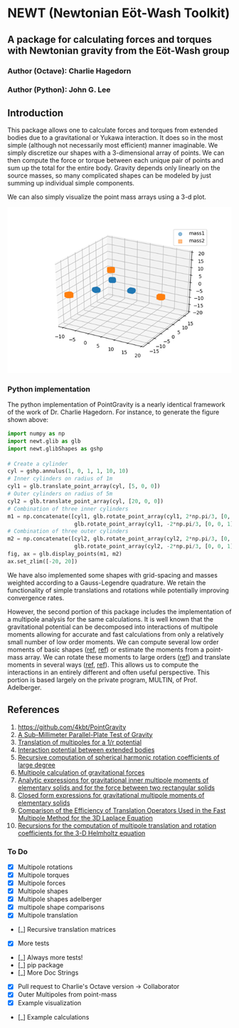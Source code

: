 # NEWT (Newtonian E&ouml;t-Wash Toolkit)
## A package for calculating forces and torques with Newtonian gravity from the E&ouml;t-Wash group
### Author (Octave): Charlie Hagedorn
### Author (Python): John G. Lee

## Introduction

This package allows one to calculate forces and torques from extended bodies 
due to a gravitational or Yukawa interaction. It does so in the most simple 
(although not necessarily most efficient) manner imaginable. We simply
discretize our shapes with a 3-dimensional array of points. We can then 
compute the force or torque between each unique pair of points and sum up the 
total for the entire body. Gravity depends only linearly on the source masses, 
so many complicated shapes can be modeled by just summing up individual simple 
components.

We can also simply visualize the point mass arrays using a 3-d plot.

![Example: Three cylinders comprising object 1(blue), and object 2(orange)](/newt/example/glibEx.png)

### Python implementation

The python implementation of PointGravity is a nearly identical framework of
the work of Dr. Charlie Hagedorn. For instance, to generate the figure shown
above:

 
```python
import numpy as np
import newt.glib as glb
import newt.glibShapes as gshp

# Create a cylinder
cyl = gshp.annulus(1, 0, 1, 1, 10, 10)
# Inner cylinders on radius of 1m
cyl1 = glb.translate_point_array(cyl, [5, 0, 0])
# Outer cylinders on radius of 5m
cyl2 = glb.translate_point_array(cyl, [20, 0, 0])
# Combination of three inner cylinders
m1 = np.concatenate([cyl1, glb.rotate_point_array(cyl1, 2*np.pi/3, [0, 0, 1]),
                     glb.rotate_point_array(cyl1, -2*np.pi/3, [0, 0, 1])])
# Combination of three outer cylinders
m2 = np.concatenate([cyl2, glb.rotate_point_array(cyl2, 2*np.pi/3, [0, 0, 1]),
                     glb.rotate_point_array(cyl2, -2*np.pi/3, [0, 0, 1])])
fig, ax = glb.display_points(m1, m2)
ax.set_zlim([-20, 20])
```

We have also implemented some shapes with grid-spacing and masses weighted
according to a Gauss-Legendre quadrature. We retain the functionality of simple 
translations and rotations while potentially improving convergence rates.


However, the second portion of this package
includes the implementation of a multipole analysis for the same calculations.
It is well known that the gravitational potential can be decomposed into
interactions of multipole moments allowing for accurate and fast calculations
from only a relatively small number of low order moments. We can compute
several low order moments of basic shapes ([ref][6], [ref][7]) or estimate the moments from a
point-mass array. We can rotate these moments to large orders ([ref][4]) and 
translate moments in several ways ([ref][2], [ref][3]). This allows us to
compute the interactions in an entirely different and often useful perspective.
This portion is based largely on the private program, MULTIN, of Prof.
Adelberger.

## References
1. https://github.com/4kbt/PointGravity
1. [A Sub-Millimeter Parallel-Plate Test of Gravity][1]
1. [Translation of multipoles for a 1/r potential][2]
1. [Interaction potential between extended bodies][3]
1. [Recursive computation of spherical harmonic rotation coefficients of large degree][4]
1. [Multipole calculation of gravitational forces][5]
1. [Analytic expressions for gravitational inner multipole moments of elementary solids and for the force between two rectangular solids][6]
1. [Closed form expressions for gravitational multipole moments of elementary solids][7]
1. [Comparison of the Efficiency of Translation Operators Used in the Fast Multipole Method for the 3D Laplace Equation][8]
1. [Recursions for the computation of multipole translation and rotation coefficients for the 3-D Helmholtz equation][9]

[1]: https://digital.lib.washington.edu/researchworks/handle/1773/34135
[2]: https://journals.aps.org/prd/abstract/10.1103/PhysRevD.55.7970
[3]: https://journals.aps.org/prd/abstract/10.1103/PhysRevD.60.107501
[4]: https://arxiv.org/abs/1403.7698
[5]: https://journals.aps.org/prd/abstract/10.1103/PhysRevD.95.124059
[6]: https://iopscience.iop.org/article/10.1088/0264-9381/23/17/C02
[7]: https://journals.aps.org/prd/abstract/10.1103/PhysRevD.100.124053
[8]: https://drum.lib.umd.edu/handle/1903/3023
[9]: http://users.umiacs.umd.edu/~ramani/pubs/GumerovDuraiswamiSISC03.pdf

### To Do
- [X] Multipole rotations
- [X] Multipole torques
- [X] Multipole forces
- [X] Multipole shapes
- [X] Multipole shapes adelberger
- [X] multipole shape comparisons
- [X] Multipole translation
- [_] Recursive translation matrices
- [X] More tests
- [_] Always more tests!
- [_] pip package
- [_] More Doc Strings
- [X] Pull request to Charlie's Octave version &#8594; Collaborator
- [X] Outer Multipoles from point-mass
- [X] Example visualization
- [_] Example calculations